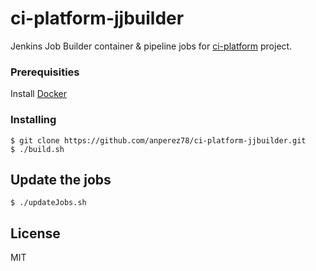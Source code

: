 # ci-platform-jjbuilder

Jenkins Job Builder container & pipeline jobs for [ci-platform](https://github.com/anperez78/ci-platform) project.

### Prerequisities

Install [Docker](https://docs.docker.com/engine/installation/)

### Installing

```
$ git clone https://github.com/anperez78/ci-platform-jjbuilder.git
$ ./build.sh
```

## Update the jobs

```
$ ./updateJobs.sh
```

## License

MIT
